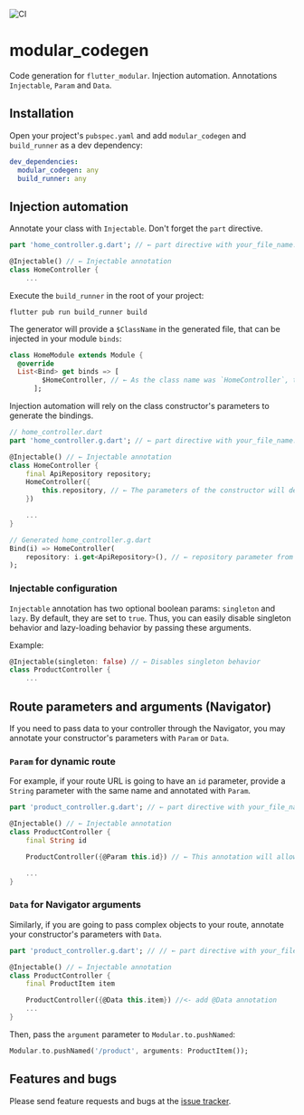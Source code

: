 ![CI](https://github.com/Flutterando/modular/workflows/CI/badge.svg)

# modular_codegen

Code generation for `flutter_modular`. Injection automation. Annotations `Injectable`, `Param` and `Data`.

## Installation

Open your project's `pubspec.yaml` and add `modular_codegen` and `build_runner` as a dev dependency:

```yaml
dev_dependencies:
  modular_codegen: any
  build_runner: any
```

## Injection automation

Annotate your class with `Injectable`. Don't forget the `part` directive.

```dart
part 'home_controller.g.dart'; // ← part directive with your_file_name.g.dart

@Injectable() // ← Injectable annotation
class HomeController {
    ...
```

Execute the `build_runner` in the root of your project:
```
flutter pub run build_runner build
```

The generator will provide a `$ClassName` in the generated file, that can be injected in your module `binds`:

```dart
class HomeModule extends Module {
  @override
  List<Bind> get binds => [
        $HomeController, // ← As the class name was `HomeController`, the generated injectable is `$HomeController`
      ];
```

Injection automation will rely on the class constructor's parameters to generate the bindings.


```dart
// home_controller.dart
part 'home_controller.g.dart'; // ← part directive with your_file_name.g.dart

@Injectable() // ← Injectable annotation
class HomeController {
    final ApiRepository repository;
    HomeController({
        this.repository, // ← The parameters of the constructor will define the generated binding
    })

    ...
}

// Generated home_controller.g.dart
Bind(i) => HomeController(
    repository: i.get<ApiRepository>(), // ← repository parameter from constructor
);
```

### Injectable configuration

`Injectable` annotation has two optional boolean params: `singleton` and `lazy`. By default, they are set to `true`. Thus, you can easily disable singleton behavior and lazy-loading behavior by passing these arguments. 

Example:

```dart
@Injectable(singleton: false) // ← Disables singleton behavior
class ProductController {
    ...
```

## Route parameters and arguments (Navigator)

If you need to pass data to your controller through the Navigator, you may annotate your constructor's parameters with `Param` or `Data`.

### `Param` for dynamic route

For example, if your route URL is going to have an `id` parameter, provide a `String` parameter with the same name and annotated with `Param`.

```dart
part 'product_controller.g.dart'; // ← part directive with your_file_name.g.dart

@Injectable() // ← Injectable annotation
class ProductController {
    final String id

    ProductController({@Param this.id}) // ← This annotation will allow you to pass the `id` parameter in the route URL, like `/product/:id`

    ...
}
```

### `Data` for Navigator arguments

Similarly, if you are going to pass complex objects to your route, annotate your constructor's parameters with `Data`.

```dart
part 'product_controller.g.dart'; // // ← part directive with your_file_name.g.dart

@Injectable() // ← Injectable annotation
class ProductController {
    final ProductItem item

    ProductController({@Data this.item}) //<- add @Data annotation
    ...
}
```

Then, pass the `argument` parameter to `Modular.to.pushNamed`:

```dart
Modular.to.pushNamed('/product', arguments: ProductItem());
```

## Features and bugs

Please send feature requests and bugs at the [issue tracker](https://github.com/Flutterando/modular/issues).